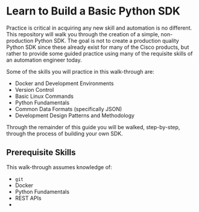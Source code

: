 # Learn to Build a Basic Python SDK

Practice is critical in acquiring any new skill and automation is no different.  This repository will walk you through the creation of a simple, non-production Python SDK.  The goal is not to create a production quality Python SDK since these already exist for many of the Cisco products, but rather to provide some guided practice using many of the requisite skills of an automation engineer today. 

Some of the skills you will practice in this walk-through are:

- Docker and Development Environments
- Version Control
- Basic Linux Commands 
- Python Fundamentals
- Common Data Formats (specifically JSON)
- Development Design Patterns and Methodology

Through the remainder of this guide you will be walked, step-by-step, through the process of building your own SDK.  

## Prerequisite Skills

This walk-through assumes knowledge of:

- `git`
- Docker
- Python Fundamentals
- REST APIs
- 